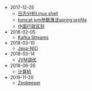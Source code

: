 - 2017-12-25
  - [日志分析Linux shell](./shell/日志分析Linux-Shell.md)
  - [tomcat jvm参数激活spring profile](./java/tomcat-jvm参数激活spring-profile.md)
  - [中国行政区划](./china/中国行政区划.md)
- 2018-02-05
  - [Kafka Streams](./Kafka/Kafka-Streams/)
- 2018-03-10
  - [Java-NIO](./Java-SE/NIO/)
- 2018-03-14
  - [JVM调优](./java/JVM/JVM调优.md)
- 2018-06-26
  - [计算机](./计算机/进制数的英文及简称.md)
- 2019-11-20
  - [Zookeeper](./Zookeeper)

